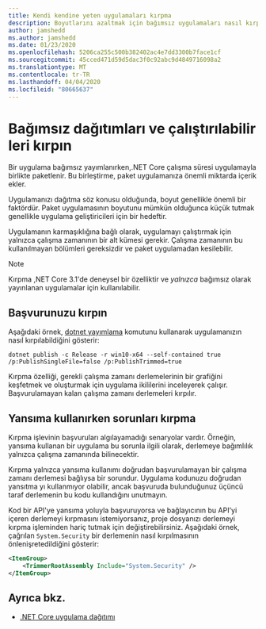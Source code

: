```yaml
---
title: Kendi kendine yeten uygulamaları kırpma
description: Boyutlarını azaltmak için bağımsız uygulamaları nasıl kırptığınızı öğrenin. .NET Core, çalışma süresini kendi kendine çalışan bir uygulamayla paketler ve genellikle çalışma süresinin daha fazlasını içerir ve o zaman gereklidir.
author: jamshedd
ms.author: jamshedd
ms.date: 01/23/2020
ms.openlocfilehash: 5206ca255c500b382402ac4e7dd3300b7face1cf
ms.sourcegitcommit: 45cced471d59d5dac3f0c92abc9d4849716098a2
ms.translationtype: MT
ms.contentlocale: tr-TR
ms.lasthandoff: 04/04/2020
ms.locfileid: "80665637"
---
```

# <a name="trim-self-contained-deployments-and-executables"></a>Bağımsız dağıtımları ve çalıştırılabilir leri kırpın

Bir uygulama bağımsız yayımlanırken,.NET Core çalışma süresi uygulamayla birlikte paketlenir. Bu birleştirme, paket uygulamanıza önemli miktarda içerik ekler.

Uygulamanızı dağıtma söz konusu olduğunda, boyut genellikle önemli bir faktördür. Paket uygulamasının boyutunu mümkün olduğunca küçük tutmak genellikle uygulama geliştiricileri için bir hedeftir.

Uygulamanın karmaşıklığına bağlı olarak, uygulamayı çalıştırmak için yalnızca çalışma zamanının bir alt kümesi gerekir. Çalışma zamanının bu kullanılmayan bölümleri gereksizdir ve paket uygulamadan kesilebilir.

> [!NOTE]
> Kırpma ,NET Core 3.1'de deneysel bir özelliktir ve _yalnızca_ bağımsız olarak yayınlanan uygulamalar için kullanılabilir.

## <a name="trim-your-application"></a>Başvurunuzu kırpın

Aşağıdaki örnek, [dotnet yayımlama](../tools/dotnet-publish.md) komutunu kullanarak uygulamanızın nasıl kırpılabildiğini gösterir:

```dotnetcli
dotnet publish -c Release -r win10-x64 --self-contained true /p:PublishSingleFile=false /p:PublishTrimmed=true
```

Kırpma özelliği, gerekli çalışma zamanı derlemelerinin bir grafiğini keşfetmek ve oluşturmak için uygulama ikililerini inceleyerek çalışır. Başvurulamayan kalan çalışma zamanı derlemeleri kırpılır.

## <a name="trimming-issues-when-using-reflection"></a>Yansıma kullanırken sorunları kırpma

Kırpma işlevinin başvuruları algılayamadığı senaryolar vardır. Örneğin, yansıma kullanan bir uygulama bu sorunla ilgili olarak, derlemeye bağımlılık yalnızca çalışma zamanında bilinecektir.

Kırpma yalnızca yansıma kullanımı doğrudan başvurulamayan bir çalışma zamanı derlemesi bağlıysa bir sorundur. Uygulama kodunuzu doğrudan yansıtma yı kullanmıyor olabilir, ancak başvuruda bulunduğunuz üçüncü taraf derlemenin bu kodu kullandığını unutmayın.

Kod bir API'ye yansıma yoluyla başvuruyorsa ve bağlayıcının bu API'yi içeren derlemeyi kırpmasını istemiyorsanız, proje dosyanızı derlemeyi kırpma işleminden hariç tutmak için değiştirebilirsiniz. Aşağıdaki örnek, çağrılan `System.Security` bir derlemenin nasıl kırpılmasının önlenişretedildiğini gösterir:

```xml
<ItemGroup>
    <TrimmerRootAssembly Include="System.Security" />
</ItemGroup>
```

## <a name="see-also"></a>Ayrıca bkz.

- [.NET Core uygulama dağıtımı](index.md)
